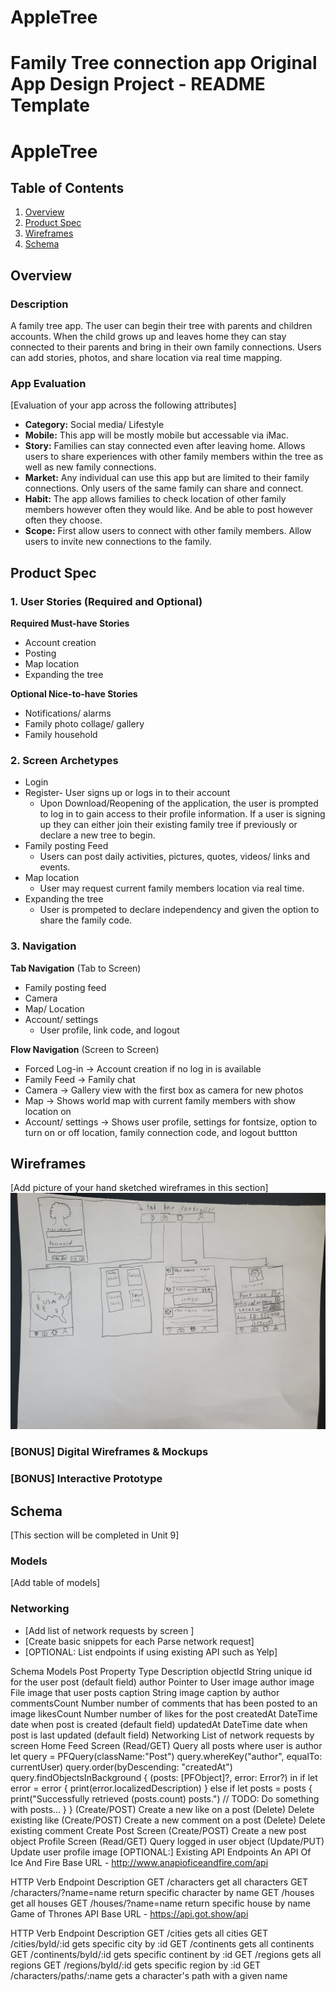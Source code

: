 # AppleTree
Family Tree connection app
Original App Design Project - README Template
===

# AppleTree

## Table of Contents
1. [Overview](#Overview)
1. [Product Spec](#Product-Spec)
1. [Wireframes](#Wireframes)
2. [Schema](#Schema)

## Overview
### Description
A family tree app. The user can begin their tree with parents and children accounts. When the child grows up and leaves home they can stay connected to their parents and bring in their own family connections. Users can add stories, photos, and share location via real time mapping.

### App Evaluation
[Evaluation of your app across the following attributes]
- **Category:** Social media/ Lifestyle
- **Mobile:** This app will be mostly mobile but accessable via iMac.
- **Story:** Families can stay connected even after leaving home. Allows users to share experiences with other family members within the tree as well as new family connections. 
- **Market:** Any individual can use this app but are limited to their family connections. Only users of the same family can share and connect.
- **Habit:** The app allows families to check location of other family members however often they would like. And be able to post however often they choose.
- **Scope:** First allow users to connect with other family members. Allow users to invite new connections to the family. 

## Product Spec

### 1. User Stories (Required and Optional)

**Required Must-have Stories**

* Account creation
* Posting 
* Map location
* Expanding the tree

**Optional Nice-to-have Stories**

* Notifications/ alarms
* Family photo collage/ gallery
* Family household

### 2. Screen Archetypes

* Login
* Register- User signs up or logs in to their account
   * Upon Download/Reopening of the application, the user is prompted to log in to gain access to their profile information. If a user is signing up they can either join their existing family tree if previously or declare a new tree to begin.
* Family posting Feed
   * Users can post daily activities, pictures, quotes, videos/ links and events.
* Map location
   * User may request current family members location via real time. 
* Expanding the tree
   * User is prompeted to declare independency and given the option to share the family code.



### 3. Navigation

**Tab Navigation** (Tab to Screen)

* Family posting feed
* Camera
* Map/ Location
* Account/ settings
    * User profile, link code, and logout

**Flow Navigation** (Screen to Screen)

* Forced Log-in -> Account creation if no log in is available
* Family Feed -> Family chat 
* Camera -> Gallery view with the first box as camera for new photos
* Map -> Shows world map with current family members with show location on
* Account/ settings -> Shows user profile, settings for fontsize, option to turn on or off location, family connection code, and logout buttton
   

## Wireframes
[Add picture of your hand sketched wireframes in this section]
<img src= 20210318_114005.jpg width=600>

### [BONUS] Digital Wireframes & Mockups

### [BONUS] Interactive Prototype

## Schema 
[This section will be completed in Unit 9]
### Models
[Add table of models]
### Networking
- [Add list of network requests by screen ]
- [Create basic snippets for each Parse network request]
- [OPTIONAL: List endpoints if using existing API such as Yelp]

Schema
Models
Post
Property	Type	Description
objectId	String	unique id for the user post (default field)
author	Pointer to User	image author
image	File	image that user posts
caption	String	image caption by author
commentsCount	Number	number of comments that has been posted to an image
likesCount	Number	number of likes for the post
createdAt	DateTime	date when post is created (default field)
updatedAt	DateTime	date when post is last updated (default field)
Networking
List of network requests by screen
Home Feed Screen
(Read/GET) Query all posts where user is author
let query = PFQuery(className:"Post")
query.whereKey("author", equalTo: currentUser)
query.order(byDescending: "createdAt")
query.findObjectsInBackground { (posts: [PFObject]?, error: Error?) in
   if let error = error { 
      print(error.localizedDescription)
   } else if let posts = posts {
      print("Successfully retrieved \(posts.count) posts.")
  // TODO: Do something with posts...
   }
}
(Create/POST) Create a new like on a post
(Delete) Delete existing like
(Create/POST) Create a new comment on a post
(Delete) Delete existing comment
Create Post Screen
(Create/POST) Create a new post object
Profile Screen
(Read/GET) Query logged in user object
(Update/PUT) Update user profile image
[OPTIONAL:] Existing API Endpoints
An API Of Ice And Fire
Base URL - http://www.anapioficeandfire.com/api

HTTP Verb	Endpoint	Description
GET	/characters	get all characters
GET	/characters/?name=name	return specific character by name
GET	/houses	get all houses
GET	/houses/?name=name	return specific house by name
Game of Thrones API
Base URL - https://api.got.show/api

HTTP Verb	Endpoint	Description
GET	/cities	gets all cities
GET	/cities/byId/:id	gets specific city by :id
GET	/continents	gets all continents
GET	/continents/byId/:id	gets specific continent by :id
GET	/regions	gets all regions
GET	/regions/byId/:id	gets specific region by :id
GET	/characters/paths/:name	gets a character's path with a given name
